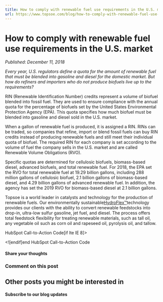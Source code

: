 ```yaml
---
title: How to comply with renewable fuel use requirements in the U.S. market
url: https://www.topsoe.com/blog/how-to-comply-with-renewable-fuel-use-requirements-in-the-u.s.-market#main-content
---
```


# How to comply with renewable fuel use requirements in the U.S. market

*Published: December 11, 2018*

*Every year, U.S. regulators define a quota for the amount of renewable fuel that must be blended into gasoline and diesel for the domestic market. But how do refiners and importers who do not produce biofuels live up to the requirements?*

RIN (Renewable Identification Number) credits represent a volume of biofuel blended into fossil fuel. They are used to ensure compliance with the annual quota for the percentage of biofuels set by the United States Environmental Protection Agency (EPA). This quota specifies how much biofuel must be blended into gasoline and diesel sold in the U.S. market.

When a gallon of renewable fuel is produced, it is assigned a RIN. RINs can be traded, so companies that refine, import or blend fossil fuels can buy RIN credits instead of producing renewable fuels and still meet their individual quota of biofuel. The required RIN for each company is set according to the volume of fuel the company sells in the U.S. market and are called Renewable Volume Obligations (RVO).

Specific quotas are determined for cellulosic biofuels, biomass-based diesel, advanced biofuels, and total renewable fuel. For 2018, the EPA set the RVO for total renewable fuel at 19.29 billion gallons, including 288 million gallons of cellulosic biofuel, 2.1 billion gallons of biomass-based diesel, and 4.29 billion gallons of advanced renewable fuel. In addition, the agency has set the 2019 RVO for biomass-based diesel at 2.1 billion gallons.

Topsoe is a world leader in catalysts and technology for the production of renewable fuels. Our environmentally sustainable[HydroFlex™](https://www.topsoe.com/products/hydroflextm-technology)technology provides our clients with the ability to convert renewable feedstocks into drop-in, ultra-low sulfur gasoline, jet fuel, and diesel. The process offers total feedstock flexibility for treating renewable materials, such as tall oil, any vegetable oil such as corn oil and rapeseed oil, pyrolysis oil, and tallow.

HubSpot Call-to-Action Code[if lte IE 8]><div id="hs-cta-ie-element"></div><![endif][](https://cta-redirect.hubspot.com/cta/redirect/2115834/b4221799-30e3-44f5-97e0-66215ab3498e)end HubSpot Call-to-Action Code

#### Share your thoughts

### Comment on this post

## Other posts you might be interested in

#### Subscribe to our blog updates